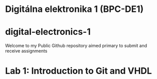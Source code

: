 # Digitálna elektronika 1 (BPC-DE1)
# digital-electronics-1

Welcome to my Public Github repository aimed primary to submit and receive assignments 

# Lab 1: Introduction to Git and VHDL
